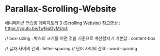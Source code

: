 # Parallax-Scrolling-Website
애니메이션 연습용 레파지토리 3 (Scrolling Website) 참고영상 : https://youtu.be/1wfeqDyMUx4

// box-sizing : 박스의 크기를 어떤 것을 기준으로 계산할지 
// 기본값 : content-box

// 글자 사이의 간격 : letter-spacing
// 단어 사이의 간격 : word-spacing